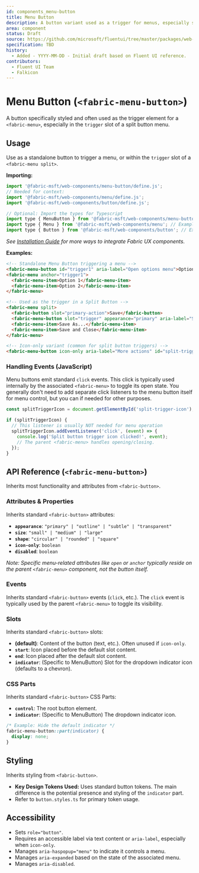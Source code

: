 ```yaml
---
id: components_menu-button
title: Menu Button
description: A button variant used as a trigger for menus, especially split buttons.
area: component
status: Draft
source: https://github.com/microsoft/fluentui/tree/master/packages/web-components/src/menu-button
specification: TBD
history:
  - Added - YYYY-MM-DD - Initial draft based on Fluent UI reference.
contributors:
  - Fluent UI Team
  - Falkicon
---
```


# Menu Button (`<fabric-menu-button>`)

A button specifically styled and often used as the trigger element for a `<fabric-menu>`, especially in the `trigger` slot of a split button menu.

## Usage

Use as a standalone button to trigger a menu, or within the `trigger` slot of a `<fabric-menu split>`.

**Importing:**

```javascript
import '@fabric-msft/web-components/menu-button/define.js';
// Needed for context:
import '@fabric-msft/web-components/menu/define.js';
import '@fabric-msft/web-components/button/define.js';

// Optional: Import the types for Typescript
import type { MenuButton } from '@fabric-msft/web-components/menu-button';
import type { Menu } from '@fabric-msft/web-components/menu'; // Example
import type { Button } from '@fabric-msft/web-components/button'; // Example
```

*See [Installation Guide](../../guides/installation.md) for more ways to integrate Fabric UX components.*

**Examples:**

```html
<!-- Standalone Menu Button triggering a menu -->
<fabric-menu-button id="trigger1" aria-label="Open options menu">Options</fabric-menu-button>
<fabric-menu anchor="trigger1">
  <fabric-menu-item>Option 1</fabric-menu-item>
  <fabric-menu-item>Option 2</fabric-menu-item>
</fabric-menu>

<!-- Used as the trigger in a Split Button -->
<fabric-menu split>
  <fabric-button slot="primary-action">Save</fabric-button>
  <fabric-menu-button slot="trigger" appearance="primary" aria-label="Save options"></fabric-menu-button>
  <fabric-menu-item>Save As...</fabric-menu-item>
  <fabric-menu-item>Save and Close</fabric-menu-item>
</fabric-menu>

<!-- Icon-only variant (common for split button triggers) -->
<fabric-menu-button icon-only aria-label="More actions" id="split-trigger-icon"></fabric-menu-button>
```

### Handling Events (JavaScript)

Menu buttons emit standard `click` events. This click is typically used internally by the associated `<fabric-menu>` to toggle its open state. You generally don't need to add separate click listeners to the menu button itself for menu control, but you can if needed for other purposes.

```javascript
const splitTriggerIcon = document.getElementById('split-trigger-icon');

if (splitTriggerIcon) {
  // This listener is usually NOT needed for menu operation
  splitTriggerIcon.addEventListener('click', (event) => {
    console.log('Split button trigger icon clicked!', event);
    // The parent <fabric-menu> handles opening/closing.
  });
}
```

## API Reference (`<fabric-menu-button>`)

Inherits most functionality and attributes from `<fabric-button>`.

### Attributes & Properties

Inherits standard `<fabric-button>` attributes:

*   **`appearance`**: `"primary" | "outline" | "subtle" | "transparent"`
*   **`size`**: `"small" | "medium" | "large"`
*   **`shape`**: `"circular" | "rounded" | "square"`
*   **`icon-only`**: `boolean`
*   **`disabled`**: `boolean`

*Note: Specific menu-related attributes like `open` or `anchor` typically reside on the parent `<fabric-menu>` component, not the button itself.*

### Events

Inherits standard `<fabric-button>` events (`click`, etc.). The `click` event is typically used by the parent `<fabric-menu>` to toggle its visibility.

### Slots

Inherits standard `<fabric-button>` slots:

*   **(default)**: Content of the button (text, etc.). Often unused if `icon-only`.
*   **`start`**: Icon placed before the default slot content.
*   **`end`**: Icon placed after the default slot content.
*   **`indicator`**: (Specific to MenuButton) Slot for the dropdown indicator icon (defaults to a chevron).

### CSS Parts

Inherits standard `<fabric-button>` CSS Parts:

*   **`control`**: The root button element.
*   **`indicator`**: (Specific to MenuButton) The dropdown indicator icon.

```css
/* Example: Hide the default indicator */
fabric-menu-button::part(indicator) {
  display: none;
}
```

## Styling

Inherits styling from `<fabric-button>`.

*   **Key Design Tokens Used:** Uses standard button tokens. The main difference is the potential presence and styling of the `indicator` part.
*   Refer to `button.styles.ts` for primary token usage.

## Accessibility

*   Sets `role="button"`.
*   Requires an accessible label via text content or `aria-label`, especially when `icon-only`.
*   Manages `aria-haspopup="menu"` to indicate it controls a menu.
*   Manages `aria-expanded` based on the state of the associated menu.
*   Manages `aria-disabled`. 